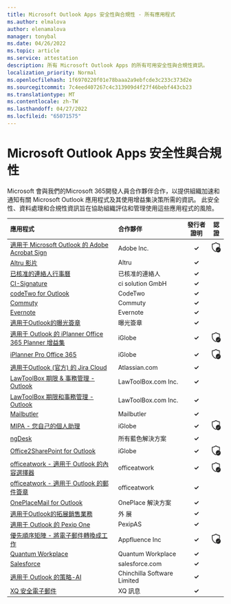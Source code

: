 ```yaml
---
title: Microsoft Outlook Apps 安全性與合規性 - 所有應用程式
ms.author: elmalova
author: elenamalova
manager: tonybal
ms.date: 04/26/2022
ms.topic: article
ms.service: attestation
description: 所有 Microsoft Outlook Apps 的所有可用安全性與合規性資訊。
localization_priority: Normal
ms.openlocfilehash: 1f6970220f01e78baaa2a9ebfcde3c233c373d2e
ms.sourcegitcommit: 7c4eed407267c4c313909d4f27f46bebf443cb23
ms.translationtype: MT
ms.contentlocale: zh-TW
ms.lasthandoff: 04/27/2022
ms.locfileid: "65071575"
---
```

# <a name="microsoft-outlook-apps-security-and-compliance"></a>Microsoft Outlook Apps 安全性與合規性

Microsoft 會與我們的Microsoft 365開發人員合作夥伴合作，以提供組織加速和通知有關 Microsoft Outlook 應用程式及其使用增益集決策所需的資訊。 此安全性、資料處理和合規性資訊旨在協助組織評估和管理使用這些應用程式的風險。

| **應用程式** | **合作夥伴** | **發行者證明** | **認證** |
|:--------|:------------|:----------------------:|:-------------:|
| [適用于 Microsoft Outlook 的 Adobe Acrobat Sign](./adobe-inc-acrobat-sign-for-microsoft-outlook.md) | Adobe Inc. | **✓** | <img alt="Certified application badge" src="../media/certified-badge.png" height="25" width="25" /> |
| [Altru 影片](./altru-videos.md) | Altru | **✓** |  |
| [已核准的連絡人行事曆](./approved-contact-calendars.md) | 已核准的連絡人 | **✓** |  |
| [CI-Signature](./ci-solution-gmbh-signature.md) | ci solution GmbH | **✓** |  |
| [codeTwo for Outlook](./codetwo-for-outlook.md) | CodeTwo | **✓** |  |
| [Commuty](./commuty.md) | Commuty | **✓** |  |
| [Evernote](./evernote.md) | Evernote | **✓** |  |
| [適用于Outlook的曝光簽章](./impression-signatures-for-outlook.md) | 曝光簽章 | **✓** |  |
| [適用于 Outlook 的 iPlanner Office 365 Planner 增益集](./iglobe-iplanner-office-365-planner-add-in-for-outlook.md) | iGlobe | **✓** | <img alt="Certified application badge" src="../media/certified-badge.png" height="25" width="25" /> |
| [iPlanner Pro Office 365](./iglobe-iplanner-pro-office-365.md) | iGlobe | **✓** | <img alt="Certified application badge" src="../media/certified-badge.png" height="25" width="25" /> |
| [適用于Outlook (官方) 的 Jira Cloud](./atlassiancom-jira-cloud-for-outlook-official.md) | Atlassian.com | **✓** |  |
| [LawToolBox 期限 &amp; 事務管理 - Outlook](./lawtoolboxcom-inc-lawtoolbox-deadlinesmatter-management-outlook.md) | LawToolBox.com Inc. | **✓** |  |
| [LawToolBox 期限和事務管理 - Outlook](./lawtoolboxcom-inc-lawtoolbox-deadlines-and-matter-management-outlook.md) | LawToolBox.com Inc. | **✓** |  |
| [Mailbutler](./mailbutler.md) | Mailbutler | **✓** |  |
| [MIPA - 您自己的個人助理](./iglobe-mipa-your-own-personal-assistant.md) | iGlobe | **✓** | <img alt="Certified application badge" src="../media/certified-badge.png" height="25" width="25" /> |
| [ngDesk](./all-blue-solutions-ngdesk.md) | 所有藍色解決方案 | **✓** |  |
| [Office2SharePoint for Outlook](./iglobe-office2sharepoint-for-outlook.md) | iGlobe | **✓** | <img alt="Certified application badge" src="../media/certified-badge.png" height="25" width="25" /> |
| [officeatwork - 適用于 Outlook 的內容選擇器](./officeatwork-officeatworkcontent-chooser-for-outlook.md) | officeatwork | **✓** | <img alt="Certified application badge" src="../media/certified-badge.png" height="25" width="25" /> |
| [officeatwork - 適用于 Outlook 的郵件簽章](./officeatwork-officeatworkmail-signature-for-outlook.md) | officeatwork | **✓** |  |
| [OnePlaceMail for Outlook](./oneplace-solutions-oneplacemail-for-outlook.md) | OnePlace 解決方案 | **✓** |  |
| [適用于Outlook的拓展銷售業務](./outreach-sales-engagement-for-outlook.md) | 外 展 | **✓** |  |
| [適用于 Outlook 的 Pexip One](./pexipas-pexip-one-for-outlook.md) | PexipAS | **✓** |  |
| [優先順序矩陣 - 將電子郵件轉換成工作](./appfluence-inc-priority-matrix-turn-emails-into-tasks.md) | Appfluence Inc | **✓** | <img alt="Certified application badge" src="../media/certified-badge.png" height="25" width="25" /> |
| [Quantum Workplace](./quantum-workplace.md) | Quantum Workplace | **✓** |  |
| [Salesforce](./salesforcecom-salesforce.md) | salesforce.com | **✓** |  |
| [適用于 Outlook 的策略-AI](./chinchilla-software-limited-strategy-ai-for-outlook.md) | Chinchilla Software Limited | **✓** |  |
| [XQ 安全電子郵件](./xq-message-secure-email.md) | XQ 訊息 | **✓** |  |
